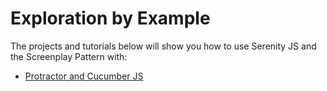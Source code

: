 # Exploration by Example

The projects and tutorials below will show you how
to use Serenity JS and the Screenplay Pattern with:

- [Protractor and Cucumber JS](protractor-cucumber/)